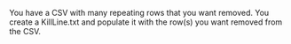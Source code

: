 You have a CSV with many repeating rows that you want removed.
You create a KillLine.txt and populate it with the row(s) you want removed from the CSV.
